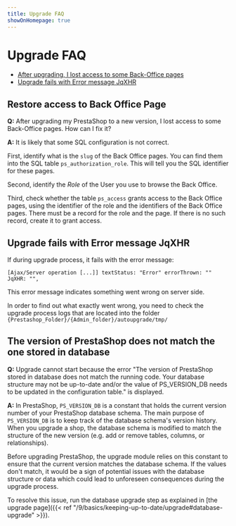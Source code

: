 ```yaml
---
title: Upgrade FAQ
showOnHomepage: true
---
```


# Upgrade FAQ

- [After upgrading, I lost access to some Back-Office pages](#restore-access-to-back-office-page)
- [Upgrade fails with Error message JqXHR](#upgrade-fails-with-error-message-jqxhr)


## Restore access to Back Office Page

**Q:** After upgrading my PrestaShop to a new version, I lost access to some Back-Office pages. How can I fix it?

**A:** It is likely that some SQL configuration is not correct.

First, identify what is the `slug` of the Back Office pages. You can find them into the SQL table `ps_authorization_role`. This will tell you the SQL identifier for these pages.

Second, identify the _Role_ of the User you use to browse the Back Office.

Third, check whether the table `ps_access` grants access to the Back Office pages, using the identifier of the role and the identifiers of the Back Office pages. There must be a record for the role and the page. If there is no such record, create it to grant access.

## Upgrade fails with Error message JqXHR

If during upgrade process, it fails with the error message:

```
[Ajax/Server operation [...]] textStatus: "Error" errorThrown: "" JqXHR: "",
```

This error message indicates something went wrong on server side.

In order to find out what exactly went wrong, you need to check the upgrade process logs that are located into the folder `{Prestashop_Folder}/{Admin_folder}/autoupgrade/tmp/`

## The version of PrestaShop does not match the one stored in database

**Q:** Upgrade cannot start because the error "The version of PrestaShop stored in database does not match the running code. Your database structure may not be up-to-date and/or the value of PS_VERSION_DB needs to be updated in the configuration table." is displayed.

**A:** In PrestaShop, `PS_VERSION_DB` is a constant that holds the current version number of your PrestaShop database schema. The main purpose of `PS_VERSION_DB` is to keep track of the database schema's version history. When you upgrade a shop, the database schema is modified to match the structure of the new version (e.g. add or remove tables, columns, or relationships). 

Before upgrading PrestaShop, the upgrade module relies on this constant to ensure that the current version matches the database schema. If the values don't match, it would be a sign of potential issues with the database structure or data which could lead to unforeseen consequences during the upgrade process.

To resolve this issue, run the database upgrade step as explained in [the upgrade page]({{< ref "/9/basics/keeping-up-to-date/upgrade#database-upgrade" >}}).
